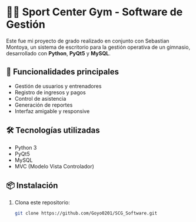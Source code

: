 # 🏋️‍♂️ Sport Center Gym - Software de Gestión

Este fue mi proyecto de grado realizado en conjunto con Sebastian Montoya, un sistema de escritorio para la gestión operativa de un gimnasio, desarrollado con **Python**, **PyQt5** y **MySQL**.

## 🚀 Funcionalidades principales

- Gestión de usuarios y entrenadores
- Registro de ingresos y pagos
- Control de asistencia
- Generación de reportes
- Interfaz amigable y responsive

## 🛠 Tecnologías utilizadas

- Python 3
- PyQt5
- MySQL
- MVC (Modelo Vista Controlador)

## 📦 Instalación

1. Clona este repositorio:
   ```bash
   git clone https://github.com/Goyo0201/SCG_Software.git

